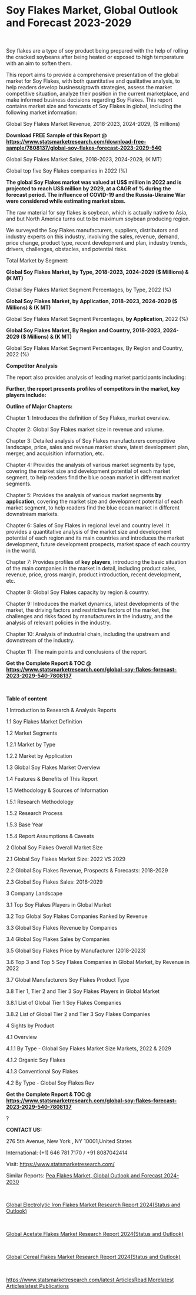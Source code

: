 <h1>Soy Flakes Market, Global Outlook and Forecast 2023-2029</h1><br/><p>Soy flakes are a type of soy product being prepared with the help of rolling the cracked soybeans after being heated or exposed to high temperature with an aim to soften them.</p>
 
 
 
 <p>This report aims to provide a comprehensive presentation of the global market for Soy Flakes, with both quantitative and qualitative analysis, to help readers develop business/growth strategies, assess the market competitive situation, analyze their position in the current marketplace, and make informed business decisions regarding Soy Flakes. This report contains market size and forecasts of Soy Flakes in global, including the following market information:</p>
 
 
 
 <p>Global Soy Flakes Market Revenue, 2018-2023, 2024-2029, ($ millions)</p>
 
 
 
 <p><strong>Download FREE Sample of this Report @ <a href="https://www.statsmarketresearch.com/download-free-sample/7808137/global-soy-flakes-forecast-2023-2029-540">https://www.statsmarketresearch.com/download-free-sample/7808137/global-soy-flakes-forecast-2023-2029-540</a></strong></p>
 
 
 
 <p>Global Soy Flakes Market Sales, 2018-2023, 2024-2029, (K MT)</p>
 
 
 
 <p>Global top five Soy Flakes companies in 2022 (%)</p>
 
 
 
 <p><strong>The global Soy Flakes market was valued at US$ million in 2022 and is projected to reach US$ million by 2029, at a <strong>CAGR</strong> of % during the forecast period. The influence of COVID-19 and the Russia-Ukraine War were considered while estimating market sizes.</strong></p>
 
 
 
 <p>The raw material for soy flakes is soybean, which is actually native to Asia, and but North America turns out to be maximum soybean producing region.</p>
 
 
 
 <p>We surveyed the Soy Flakes manufacturers, suppliers, distributors and industry experts on this industry, involving the sales, revenue, demand, price change, product type, recent development and plan, industry trends, drivers, challenges, obstacles, and potential risks.</p>
 
 
 
 <p>Total Market by Segment:</p>
 
 
 
 <p><strong>Global Soy Flakes Market, by Type, 2018-2023, 2024-2029 ($ Millions) & (K MT)</strong></p>
 
 
 
 <p>Global Soy Flakes Market Segment Percentages, by Type, 2022 (%)</p>
 
 
 
 <p><strong>Global Soy Flakes Market, <strong>by Application</strong>, 2018-2023, 2024-2029 ($ Millions) & (K MT)</strong></p>
 
 
 
 <p>Global Soy Flakes Market Segment Percentages, <strong>by Application</strong>, 2022 (%)</p>
 
 
 
 <p><strong>Global Soy Flakes Market, By Region and Country, 2018-2023, 2024-2029 ($ Millions) & (K MT)</strong></p>
 
 
 
 <p>Global Soy Flakes Market Segment Percentages, By Region and Country, 2022 (%)</p>
 
 
 
 <p><strong>Competitor Analysis</strong></p>
 
 
 
 <p>The report also provides analysis of leading market participants including:</p>
 
 
 
 <p><strong>Further, the report presents profiles of competitors in the market, <strong>key players</strong> include:</strong></p>
 
 
 
 <p><strong>Outline of Major Chapters:</strong></p>
 
 
 
 <p>Chapter 1: Introduces the definition of Soy Flakes, market overview.</p>
 
 
 
 <p>Chapter 2: Global Soy Flakes market size in revenue and volume.</p>
 
 
 
 <p>Chapter 3: Detailed analysis of Soy Flakes manufacturers competitive landscape, price, sales and revenue market share, latest development plan, merger, and acquisition information, etc.</p>
 
 
 
 <p>Chapter 4: Provides the analysis of various market segments by type, covering the market size and development potential of each market segment, to help readers find the blue ocean market in different market segments.</p>
 
 
 
 <p>Chapter 5: Provides the analysis of various market segments <strong>by application</strong>, covering the market size and development potential of each market segment, to help readers find the blue ocean market in different downstream markets.</p>
 
 
 
 <p>Chapter 6: Sales of Soy Flakes in regional level and country level. It provides a quantitative analysis of the market size and development potential of each region and its main countries and introduces the market development, future development prospects, market space of each country in the world.</p>
 
 
 
 <p>Chapter 7: Provides profiles of <strong>key players</strong>, introducing the basic situation of the main companies in the market in detail, including product sales, revenue, price, gross margin, product introduction, recent development, etc.</p>
 
 
 
 <p>Chapter 8: Global Soy Flakes capacity by region & country.</p>
 
 
 
 <p>Chapter 9: Introduces the market dynamics, latest developments of the market, the driving factors and restrictive factors of the market, the challenges and risks faced by manufacturers in the industry, and the analysis of relevant policies in the industry.</p>
 
 
 
 <p>Chapter 10: Analysis of industrial chain, including the upstream and downstream of the industry.</p>
 
 
 
 <p>Chapter 11: The main points and conclusions of the report.</p>
 
 
 
 <div><b>Get the Complete Report & TOC @ <a href="https://www.statsmarketresearch.com/global-soy-flakes-forecast-2023-2029-540-7808137">https://www.statsmarketresearch.com/global-soy-flakes-forecast-2023-2029-540-7808137</a></b></div>
 
 
 
 <p><br />
 
 <b>Table of content</b></p>
 
 
 
 <p>1 Introduction to Research & Analysis Reports<br />
 
 1.1 Soy Flakes Market Definition<br />
 
 1.2 Market Segments<br />
 
 1.2.1 Market by Type<br />
 
 1.2.2 Market by Application<br />
 
 1.3 Global Soy Flakes Market Overview<br />
 
 1.4 Features & Benefits of This Report<br />
 
 1.5 Methodology & Sources of Information<br />
 
 1.5.1 Research Methodology<br />
 
 1.5.2 Research Process<br />
 
 1.5.3 Base Year<br />
 
 1.5.4 Report Assumptions & Caveats<br />
 
 2 Global Soy Flakes Overall Market Size<br />
 
 2.1 Global Soy Flakes Market Size: 2022 VS 2029<br />
 
 2.2 Global Soy Flakes Revenue, Prospects & Forecasts: 2018-2029<br />
 
 2.3 Global Soy Flakes Sales: 2018-2029<br />
 
 3 Company Landscape<br />
 
 3.1 Top Soy Flakes Players in Global Market<br />
 
 3.2 Top Global Soy Flakes Companies Ranked by Revenue<br />
 
 3.3 Global Soy Flakes Revenue by Companies<br />
 
 3.4 Global Soy Flakes Sales by Companies<br />
 
 3.5 Global Soy Flakes Price by Manufacturer (2018-2023)<br />
 
 3.6 Top 3 and Top 5 Soy Flakes Companies in Global Market, by Revenue in 2022<br />
 
 3.7 Global Manufacturers Soy Flakes Product Type<br />
 
 3.8 Tier 1, Tier 2 and Tier 3 Soy Flakes Players in Global Market<br />
 
 3.8.1 List of Global Tier 1 Soy Flakes Companies<br />
 
 3.8.2 List of Global Tier 2 and Tier 3 Soy Flakes Companies<br />
 
 4 Sights by Product<br />
 
 4.1 Overview<br />
 
 4.1.1 By Type - Global Soy Flakes Market Size Markets, 2022 & 2029<br />
 
 4.1.2 Organic Soy Flakes<br />
 
 4.1.3 Conventional Soy Flakes<br />
 
 4.2 By Type - Global Soy Flakes Rev</p>
 
 
 
 <div><b>Get the Complete Report & TOC @ <a href="https://www.statsmarketresearch.com/global-soy-flakes-forecast-2023-2029-540-7808137">https://www.statsmarketresearch.com/global-soy-flakes-forecast-2023-2029-540-7808137</a></b></div>
 
 
 
 <p>? </p>
 
 
 
 <p><b>CONTACT US:</b><br />
 
 276 5th Avenue, New York , NY 10001,United States<br />
 
 International: (+1) 646 781 7170 / +91 8087042414<br />
 
 Visit: <a href="https://www.statsmarketresearch.com/">https://www.statsmarketresearch.com/</a><br />
 
 Similar Reports: <a href="https://www.statsmarketresearch.com/global-soy-flakes-forecast-2023-2029-540-7808137">Pea Flakes Market, Global Outlook and Forecast 2024-2030</a><br />
 
 <br />
 
 <a href="https://www.statsmarketresearch.com/global-soy-flakes-forecast-2023-2029-540-7808137">Global Electrolytic Iron Flakes Market Research Report 2024(Status and Outlook)</a><br />
 
 <br />
 
 <a href="https://www.statsmarketresearch.com/global-soy-flakes-forecast-2023-2029-540-7808137">Global Acetate Flakes Market Research Report 2024(Status and Outlook)</a><br />
 
 <br />
 
 <a href="https://www.statsmarketresearch.com/global-soy-flakes-forecast-2023-2029-540-7808137">Global Cereal Flakes Market Research Report 2024(Status and Outlook)</a><br />
 
 <br />
 
 <a href="https://gyeongbokgung.com">https://www.statsmarketresearch.com/</a><a href="https://hallyeomaritime.com">latest Articles</a><a href="https://jingwansa.com">Read More</a><a href="https://nguoiviet.jp/">latest Articles</a><a href="https://www.intelmarketresearch.com/">latest Publications</a></p>